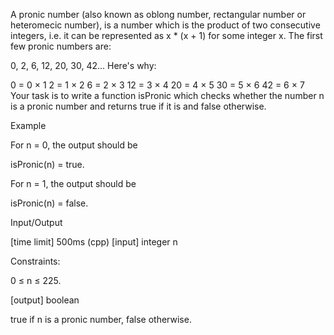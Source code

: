 A pronic number (also known as oblong number, rectangular number or heteromecic number), is a number which is the product of two consecutive integers, i.e. it can be represented as x * (x + 1) for some integer x. The first few pronic numbers are:

0, 2, 6, 12, 20, 30, 42...
Here's why:

0 = 0 × 1
2 = 1 × 2
6 = 2 × 3
12 = 3 × 4
20 = 4 × 5
30 = 5 × 6
42 = 6 × 7
Your task is to write a function isPronic which checks whether the number n is a pronic number and returns true if it is and false otherwise.

Example

For n = 0, the output should be

isPronic(n) = true.

For n = 1, the output should be

isPronic(n) = false.

Input/Output

[time limit] 500ms (cpp)
[input] integer n

Constraints:

0 ≤ n ≤ 225.

[output] boolean

true if n is a pronic number, false otherwise.
